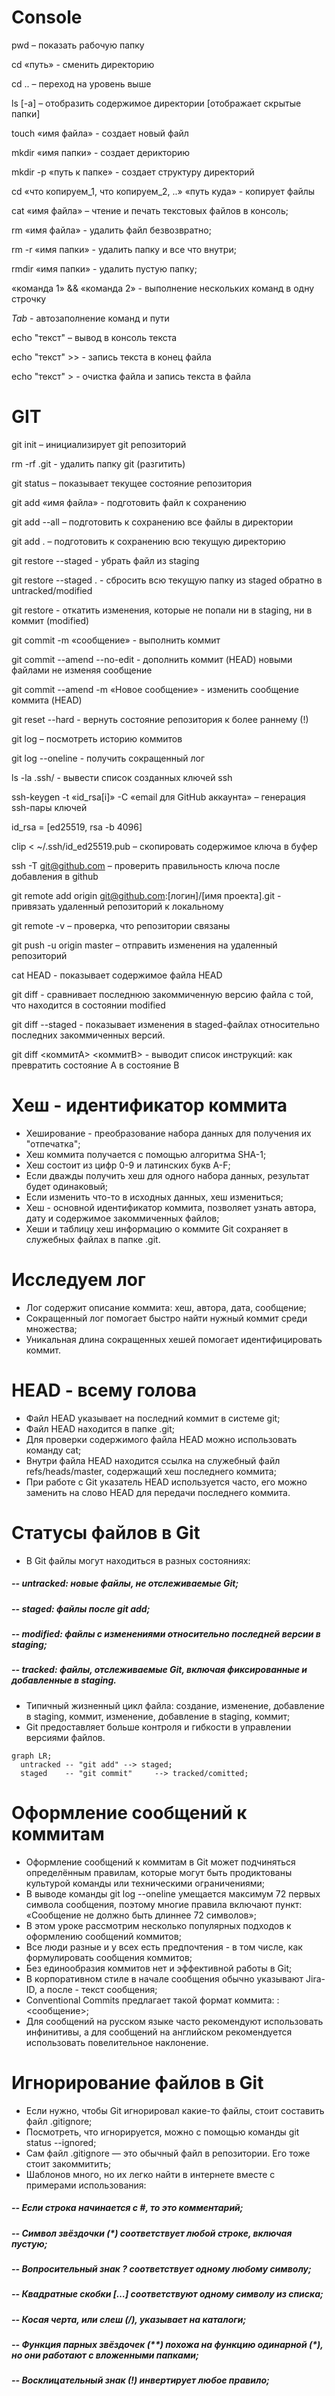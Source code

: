 # Console

pwd – показать рабочую папку

cd «путь» - сменить директорию

cd .. – переход на уровень выше

ls [-a] – отобразить содержимое директории [отображает скрытые папки]

touch «имя файла» - создает новый файл

mkdir «имя папки» - создает дерикторию

mkdir -p «путь к папке» - создает структуру директорий

cd «что копируем_1, что копируем_2, ..» «путь куда» - копирует файлы

cat «имя файла» – чтение и печать текстовых файлов в консоль;

rm «имя файла» - удалить файл безвозвратно;

rm -r «имя папки» - удалить папку и все что внутри;

rmdir «имя папки» - удалить пустую папку;

«команда 1» && «команда 2» - выполнение нескольких команд в одну строчку

_Tab_ - автозаполнение команд и пути

echo "текст" – вывод в консоль текста

echo "текст" >> <file> - запись текста в конец файла

echo "текст" > <file> - очистка файла и запись текста в файла 



# GIT

git init – инициализирует git репозиторий 

rm -rf .git - удалить папку git (разгитить)

git status – показывает текущее состояние репозитория

git add «имя файла» - подготовить файл к сохранению

git add --all – подготовить к сохранению все файлы в директории 

git add . – подготовить к сохранению всю текущую директорию

git restore --staged <file> - убрать файл из staging

git restore --staged . - сбросить всю текущую папку из staged обратно в untracked/modified

git restore <file> - откатить изменения, которые не попали ни в staging, ни в коммит (modified)

git commit -m «сообщение» - выполнить коммит

git commit --amend --no-edit - дополнить коммит (HEAD) новыми файлами не изменяя сообщение

git commit --amend -m «Новое сообщение» - изменить сообщение коммита (HEAD)

git reset --hard <commit hash> - вернуть состояние репозитория к более раннему (!)

git log – посмотреть историю коммитов

git log --oneline - получить сокращенный лог

ls -la .ssh/  - вывести список созданных ключей ssh

ssh-keygen -t «id_rsa[i]» -C «email для GitHub аккаунта» – генерация ssh-пары ключей

id_rsa = [ed25519, rsa -b 4096] 

clip < ~/.ssh/id_ed25519.pub – скопировать содержимое ключа в буфер

ssh -T git@github.com – проверить правильность ключа после добавления в github

git remote add origin git@github.com:[логин]/[имя проекта].git - привязать удаленный репозиторий к локальному

git remote -v – проверка, что репозитории связаны

git push -u origin master – отправить изменения на удаленный репозиторий

cat HEAD - показывает содержимое файла HEAD

git diff - сравнивает последнюю закоммиченную версию файла с той, что находится в состоянии modified

git diff --staged - показывает изменения в staged-файлах относительно последних закоммиченных версий.

git diff <коммитА> <коммитВ> - выводит список инструкций: как превратить состояние A в состояние B


# Хеш - идентификатор коммита

- Хеширование - преобразование набора данных для получения их "отпечатка";
- Хеш коммита получается с помощью алгоритма SHA-1;
- Хеш состоит из цифр 0-9 и латинских букв A-F;
- Если дважды получить хеш для одного набора данных, результат будет одинаковый;
- Если изменить что-то в исходных данных, хеш измениться;
- Хеш - основной идентификатор коммита, позволяет узнать автора, дату и содержимое закоммиченных файлов;
- Хеши и таблицу хеш информацию о коммите Git сохраняет в служебных файлах в папке .git.

# Исследуем лог

- Лог содержит описание коммита: хеш, автора, дата, сообщение;
- Сокращенный лог помогает быстро найти нужный коммит среди множества;
- Уникальная длина сокращенных хешей помогает идентифицировать коммит.

# HEAD - всему голова

- Файл HEAD указывает на последний коммит в системе git;
- Файл HEAD находится в папке .git;
- Для проверки содержимого файла HEAD можно использовать команду cat;
- Внутри файла HEAD находится ссылка на служебный файл refs/heads/master, содержащий хеш последнего коммита;
- При работе с Git указатель HEAD используется часто, его можно заменить на слово HEAD для передачи последнего коммита.

# Статусы файлов в Git

- В Git файлы могут находиться в разных состояниях:
##### -- untracked: новые файлы, не отслеживаемые Git;
##### -- staged: файлы после git add;
##### -- modified: файлы с изменениями относительно последней версии в staging;
##### -- tracked: файлы, отслеживаемые Git, включая фиксированные и добавленные в staging.
- Типичный жизненный цикл файла: создание, изменение, добавление в staging, коммит, изменение, добавление в staging, коммит;
- Git предоставляет больше контроля и гибкости в управлении версиями файлов.

```mermaid
graph LR;
  untracked -- "git add" --> staged;
  staged    -- "git commit"     --> tracked/comitted;
```

# Оформление сообщений к коммитам

- Оформление сообщений к коммитам в Git может подчиняться определённым правилам, которые могут быть продиктованы культурой команды или техническими ограничениями;
- В выводе команды git log --oneline умещается максимум 72 первых символа сообщения, поэтому многие правила включают пункт: «Сообщение не должно быть длиннее 72 символов»;
- В этом уроке рассмотрим несколько популярных подходов к оформлению сообщений коммитов;
- Все люди разные и у всех есть предпочтения - в том числе, как формулировать сообщения коммитов;
- Без единообразия коммитов нет и эффективной работы в Git;
- В корпоративном стиле в начале сообщения обычно указывают Jira-ID, а после - текст сообщения;
- Conventional Commits предлагает такой формат коммита: <type>: <сообщение>;
- Для сообщений на русском языке часто рекомендуют использовать инфинитивы, а для сообщений на английском рекомендуется использовать повелительное наклонение.

# Игнорирование файлов в Git

- Если нужно, чтобы Git игнорировал какие-то файлы, стоит составить файл .gitignore;
- Посмотреть, что игнорируется, можно с помощью команды git status --ignored;
- Сам файл .gitignore — это обычный файл в репозитории. Его тоже стоит закоммитить;
- Шаблонов много, но их легко найти в интернете вместе с примерами использования:
##### -- Если строка начинается с #, то это комментарий;
##### -- Символ звёздочки (*) соответствует любой строке, включая пустую;
##### -- Вопросительный знак ? соответствует одному любому символу;
##### -- Квадратные скобки […] соответствуют одному символу из списка;
##### -- Косая черта, или слеш (/), указывает на каталоги;
##### -- Функция парных звёздочек (**) похожа на функцию одинарной (*), но они работают с вложенными папками;
##### -- Восклицательный знак (!) инвертирует любое правило;



